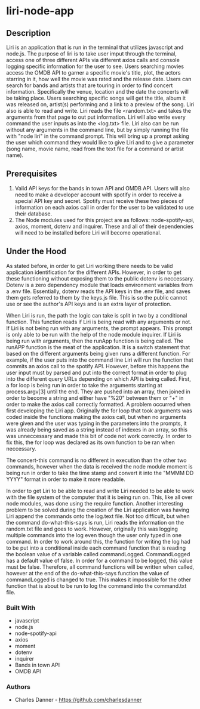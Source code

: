 # liri-node-app

## Description

Liri is an application that is run in the terminal that utilizes javascript and node.js. The purpose of liri is to take user imput through the terminal, access one of three different APIs via different axios calls and console logging specific information for the user to see. Users searching movies access the OMDB API to garner a specific movie's title, plot, the actors starring in it, how well the movie was rated and the release date. Users can search for bands and artists that are touring in order to find concert information. Specifically the venue, location and the date the concerts will be taking place. Users searching specific songs will get the title, album it was released on, artist(s) performing and a link to a preview of the song. Liri also is able to read and write. Liri reads the file <random.txt> and takes the arguments from that page to out put information. Liri will also write every command the user inputs as into the <log.txt> file. Liri also can be run without any arguments in the command line, but by simply running the file with "node liri" in the command prompt. This will bring up a prompt asking the user which command they would like to give Liri and to give a parameter (song name, movie name, read from the text file for a command or artist name). 

## Prerequisites

1. Valid API keys for the bands in town API and OMDB API. Users will also need to make a developer account with spotify in order to receive a special API key and secret. Spotify must receive these two pieces of information on each axios call in order for the user to be validated to use their database. 
2. The Node modules used for this project are as follows: node-spotify-api, axios, moment, dotenv and inquirer. These and all of their dependencies will need to be installed before Liri will become operational.

## Under the Hood

As stated before, in order to get Liri working there needs to be valid application identification for the different APIs. However, in order to get these functioning without exposing them to the public dotenv is neccessary. Dotenv is a zero dependency module that loads environment variables from a .env file. Essentially, dotenv reads the API keys in the .env file, and saves them gets referred to them by the keys.js file. This is so the public cannot use or see the author's API keys and is an extra layer of protection.

When Liri is run, the path the logic can take is split in two by a conditional function. This function reads if Liri is being read with any arguments or not. If Liri is not being run with any arguments, the prompt appears. This prompt is only able to be run with the help of the node module inquirer. If Liri is being run with arguments, then the runApp function is being called. The runAPP function is the meat of the application. It is a switch statement that based on the different arguments being given runs a different function. For example, if the user puts into the command line <node liri spotify-this-song born to be wild> Liri will run the function that commits an axios call to the spotify API. However, before this happens the user input must by parsed and put into the correct format in order to plug into the different query URLs depending on which API is being called. First, a for loop is being run in order to take the arguments starting at process.argv[3] until the end. They are pushed into an array, then joined in order to become a string and either have "%20" between them or "+" in order to make the axios call correctly formatted. A problem occurred when first developing the Liri app. Originally the for loop that took arguments was coded inside the functions making the axios call, but when no arguments were given and the user was typing in the parameters into the prompts, it was already being saved as a string instead of indexes in an array, so this was unneccessary and made this bit of code not work correctly. In order to fix this, the for loop was declared as its own function to be ran when neccessary. 
  
The concert-this command is no different in execution than the other two commands, however when the data is received the node module moment is being run in order to take the time stamp and convert it into the "MMMM DD YYYY" format in order to make it more readable. 
  
In order to get Liri to be able to read and write Liri needed to be able to work with the file system of the computer that it is being run on. This, like all over node modules, was done using the require function. Another interesting problem to be solved during the creation of the Liri application was having Liri append the commands onto the log.text file. Not too difficult, but when the command do-what-this-says is run, Liri reads the information on the random.txt file and goes to work. However, originally this was logging multiple commands into the log even though the user only typed in one command. In order to work around this, the function for writing the log had to be put into a conditional inside each command function that is reading the boolean value of a variable called commandLogged. CommandLogged has a default value of false. In order for a command to be logged, this value must be false. Therefore, all command functions will be written when called, however at the end of the do-what-this-says function the value of commandLogged is changed to true. This makes it impossible for the other function that is about to be run to log the command into the command.txt file.

### Built With

* javascript
* node.js
* node-spotify-api
* axios
* moment
* dotenv
* inquirer
* Bands in town API
* OMDB API

### Authors

* Charles Danner - https://github.com/charlesdanner
